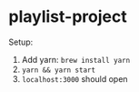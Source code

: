 # playlist-project

Setup:
1. Add yarn: `brew install yarn`
2. `yarn && yarn start`
3. `localhost:3000` should open
